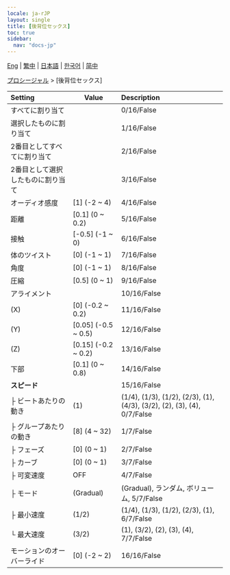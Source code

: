 ```yaml
---
locale: ja-rJP
layout: single
title: [後背位セックス]
toc: true
sidebar:
  nav: "docs-jp"
---
```

[Eng](/dancexr/menu/2025.4/motion/sex_from_behind) | [繁中](/tw/dancexr/menu/2025.4/motion/sex_from_behind) | [日本語](/jp/dancexr/menu/2025.4/motion/sex_from_behind) | [한국어](/kr/dancexr/menu/2025.4/motion/sex_from_behind) | [简中](/zh/dancexr/menu/2025.4/motion/sex_from_behind)

[プロシージャル](../menu#プロシージャル) > [後背位セックス]



| Setting | Value | Description |
| :--- | --- | :--- |
| すべてに割り当て || 0/16/False
| 選択したものに割り当て || 1/16/False
| 2番目としてすべてに割り当て || 2/16/False
| 2番目として選択したものに割り当て || 3/16/False
| オーディオ感度 | [1] (-2 ~ 4) | 4/16/False
| 距離 | [0.1] (0 ~ 0.2) | 5/16/False
| 接触 | [-0.5] (-1 ~ 0) | 6/16/False
| 体のツイスト | [0] (-1 ~ 1) | 7/16/False
| 角度 | [0] (-1 ~ 1) | 8/16/False
| 圧縮 | [0.5] (0 ~ 1) | 9/16/False
| アライメント || 10/16/False
| (X) | [0] (-0.2 ~ 0.2) | 11/16/False
| (Y) | [0.05] (-0.5 ~ 0.5) | 12/16/False
| (Z) | [0.15] (-0.2 ~ 0.2) | 13/16/False
| 下部 | [0.1] (0 ~ 0.8) | 14/16/False
| **スピード** | | 15/16/False
| ├ ビートあたりの動き | (1) | (1/4), (1/3), (1/2), (2/3), (1), (4/3), (3/2), (2), (3), (4), 0/7/False
| ├ グループあたりの動き | [8] (4 ~ 32) | 1/7/False
| ├ フェーズ | [0] (0 ~ 1) | 2/7/False
| ├ カーブ | [0] (0 ~ 1) | 3/7/False
| ├ 可変速度 | OFF | 4/7/False
| ├ モード | (Gradual) | (Gradual), ランダム, ボリューム, 5/7/False
| ├ 最小速度 | (1/2) | (1/4), (1/3), (1/2), (2/3), (1), 6/7/False
| └ 最大速度 | (3/2) | (1), (3/2), (2), (3), (4), 7/7/False
| モーションのオーバーライド | [0] (-2 ~ 2) | 16/16/False
